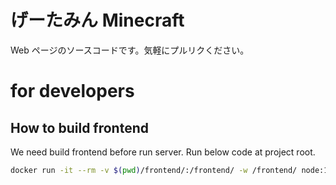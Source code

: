 # げーたみん Minecraft

Web ページのソースコードです。気軽にプルリクください。

# for developers

## How to build frontend

We need build frontend before run server.
Run below code at project root.

```bash
docker run -it --rm -v $(pwd)/frontend/:/frontend/ -w /frontend/ node:14.15.4 bash build-frontend.sh
```
